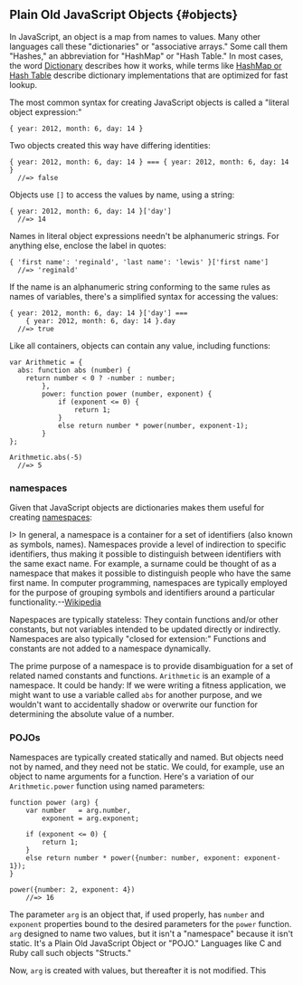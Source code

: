 ## Plain Old JavaScript Objects {#objects}

In JavaScript, an object is a map from names to values. Many other languages call these "dictionaries" or "associative arrays." Some call them "Hashes," an abbreviation for "HashMap"  or "Hash Table." In most cases, the word [Dictionary][aa] describes how it works, while terms like [HashMap or Hash Table][HashMap] describe dictionary implementations that are optimized for fast lookup. 

[aa]: https://en.wikipedia.org/wiki/Dictionary_(data_structure)
[HashMap]: https://en.wikipedia.org/wiki/Hash_table

The most common syntax for creating JavaScript objects is called a "literal object expression:"

    { year: 2012, month: 6, day: 14 }

Two objects created this way have differing identities:

    { year: 2012, month: 6, day: 14 } === { year: 2012, month: 6, day: 14 }
      //=> false

Objects use `[]` to access the values by name, using a string:

    { year: 2012, month: 6, day: 14 }['day']
      //=> 14

Names in literal object expressions needn't be alphanumeric strings. For anything else, enclose the label in quotes:

    { 'first name': 'reginald', 'last name': 'lewis' }['first name']
      //=> 'reginald'

If the name is an alphanumeric string conforming to the same rules as names of variables, there's a simplified syntax for accessing the values:

    { year: 2012, month: 6, day: 14 }['day'] ===
        { year: 2012, month: 6, day: 14 }.day
      //=> true

Like all containers, objects can contain any value, including functions:

    var Arithmetic = {
      abs: function abs (number) {
        return number < 0 ? -number : number;
			},
			power: function power (number, exponent) {
				if (exponent <= 0) {
					return 1;
				}
				else return number * power(number, exponent-1);
			}
    };

    Arithmetic.abs(-5)
      //=> 5

### namespaces

Given that JavaScript objects are dictionaries makes them useful for creating [namespaces][namespace]:

I> In general, a namespace is a container for a set of identifiers (also known as symbols, names). Namespaces provide a level of indirection to specific identifiers, thus making it possible to distinguish between identifiers with the same exact name. For example, a surname could be thought of as a namespace that makes it possible to distinguish people who have the same first name. In computer programming, namespaces are typically employed for the purpose of grouping symbols and identifiers around a particular functionality.--[Wikipedia][namespace]

[namespace]: https://en.wikipedia.org/wiki/Namespace

Napespaces are typically stateless: They contain functions and/or other constants, but not variables intended to be updated directly or indirectly. Namespaces are also typically "closed for extension:" Functions and constants are not added to a namespace dynamically.

The prime purpose of a namespace is to provide disambiguation for a set of related named constants and functions. `Arithmetic` is an example of a namespace. It could be handy: If we were writing a fitness application, we might want to use a variable called `abs` for another purpose, and we wouldn't want to accidentally shadow or overwrite our function for determining the absolute value of a number.

### POJOs

Namespaces are typically created statically and named. But objects need not by named, and they need not be static. We could, for example, use an object to name arguments for a function. Here's a variation of our `Arithmetic.power` function using named parameters:

~~~~~~~~
function power (arg) {
	var number   = arg.number,
	    exponent = arg.exponent;
			
	if (exponent <= 0) {
		return 1;
	}
	else return number * power({number: number, exponent: exponent-1});
}

power({number: 2, exponent: 4})
	//=> 16
~~~~~~~~

The parameter `arg` is an object that, if used properly, has `number` and `exponent` properties bound to the desired parameters for the `power` function. `arg` designed to name two values, but it isn't a "namespace" because it isn't static. It's a Plain Old JavaScript Object or "POJO." Languages like C and Ruby call such objects "Structs."

Now, `arg` is created with values, but thereafter it is not modified. This 